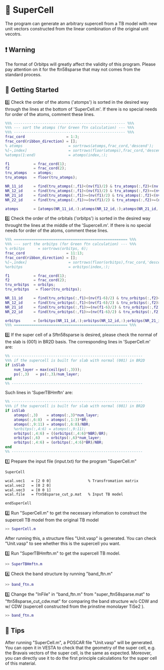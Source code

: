 # 🧭 SuperCell

The program can generate an arbitrary supercell from a TB model with new unit vectors constructed from the linear combination of the original unit vecotrs.

## ❗ Warning

The format of Orbitps will greatly affect the validity of this program. Please pay attention on it for the ftn58sparse that may not comes from the standard process.

## 🔰 Getting Started

0️⃣ Check the order of the atoms ('atomps') is sorted in the desired way through the lines at the bottom of 'SuperCell.m'. If there is no special needs for order of the atoms, comment these lines.

```Matlab
%%% --------------------------------------------------- %%%
%%% --- sort the atomps (for Green ftn calculation) --- %%%
%%% --------------------------------------------------- %%%
frac_cord                   = 1:3;
frac_cord(ribbon_direction) = [];
% atomps                     = sortrows(atomps,frac_cord,'descend');
%[~,index]                   = sortrows(floor(atomps),frac_cord,'descend');
%atomps(1:end)               = atomps(index,:);

f1           = frac_cord(1);
f2           = frac_cord(2);
tru_atomps   = atomps;
tru_atomps   = floor(tru_atomps);

NR_11_id     = find(tru_atomps(:,f1)<(nv(f1)/2) & tru_atomps(:,f2)<(nv(f2)/2) );
NR_12_id     = find(tru_atomps(:,f1)<(nv(f1)/2) & tru_atomps(:,f2)>=(nv(f2)/2)  );
NR_21_id     = find(tru_atomps(:,f1)>=(nv(f1)/2) & tru_atomps(:,f2)<(nv(f2)/2) );
NR_22_id     = find(tru_atomps(:,f1)>=(nv(f1)/2) & tru_atomps(:,f2)>=(nv(f2)/2) );

atomps       = [atomps(NR_11_id,:);atomps(NR_12_id,:);atomps(NR_21_id,:);atomps(NR_22_id,:)];
```

0️⃣ Check the order of the orbitals ('orbitps') is sorted in the desired way throught the lines at the middle of the 'Supercell.m'. If there is no special needs for order of the atoms, comment these lines.

```Matlab
%%% ==================================================== %%%
%%% --- sort the orbitps (for Green ftn calculation) --- %%%
% orbitps      = sortrows(orbitps, 6);
frac_cord                   = 11:13;
frac_cord(ribbon_direction) = [];
%[~,index]                   = sortrows(floor(orbitps),frac_cord,'descend');
%orbitps                     = orbitps(index,:);

f1           = frac_cord(1);
f2           = frac_cord(2);
tru_orbitps  = orbitps;
tru_orbitps   = floor(tru_orbitps);

NR_11_id     = find(tru_orbitps(:,f1)<(nv(f1-6)/2) & tru_orbitps(:,f2)<(nv(f2-6)/2) );
NR_12_id     = find(tru_orbitps(:,f1)<(nv(f1-6)/2) & tru_orbitps(:,f2)>=(nv(f2-6)/2)  );
NR_21_id     = find(tru_orbitps(:,f1)>=(nv(f1-6)/2) & tru_orbitps(:,f2)<(nv(f2-6)/2) );
NR_22_id     = find(tru_orbitps(:,f1)>=(nv(f1-6)/2) & tru_orbitps(:,f2)>=(nv(f2-6)/2) );

orbitps      = [orbitps(NR_11_id,:);orbitps(NR_12_id,:);orbitps(NR_21_id,:);orbitps(NR_22_id,:)];
%%% ==================================================== %%%
```

0️⃣ If the super cell of a Sftn58sparse is desired, please check the normal of the slab is (001) in BR2D basis. The corresponding lines in 'SuperCell.m' are:

```Matlab
%% ------------------------------------------------------------
%%% if the supercell is built for slab with normal (001) in BR2D
if isSlab
    num_layer = max(ceil(ps(:,3)));
    ps(:,3)   = ps(:,3)/num_layer;
end
%% ------------------------------------------------------------
```

Such lines in 'SuperTBHmftn' are:

```Matlab
%% ------------------------------------------------------------
%%% if the supercell is built for slab with normal (001) in BR2D
if isSlab
    atomps(:,3)    = atomps(:,3)*num_layer;
    atomps(:,6:8)  = atomps(:,1:3)*BR;
    atomps(:,9:11) = atomps(:,6:8)/NBR;
    %orbitps(:,4:6) = atomps(:,9:11);
    orbitps(:,4:6) = ((orbitps(:,4:6)*NBR)/BR);
    orbitps(:,6)   = orbitps(:,6)*num_layer;
    orbitps(:,4:6) = (orbitps(:,4:6)*BR)/NBR;
end
%% ------------------------------------------------------------
```

1️⃣ Prepare the input file (input.txt) for the program "SuperCell.m"

```txt
SuperCell

wcal.vec1   = [2 0 0]                 % Transfromation matrix 
wcal.vec2   = [0 2 0]
wcal.vec3   = [0 0 1]
wcal.file   = ftn58sparse_cut_p.mat   % Input TB model 

endSuperCell
```

2️⃣ Run "SuperCell.m" to get the necessary infomation to construct the supercell TB model from the original TB model

```Matlab
>> SuperCell.m
```

After running this, a structure files "Unit.vasp" is generated. You can check "Unit.vasp" to see whether this is the supercell you want.

3️⃣ Run "SuperTBHmftn.m" to get the supercell TB model.

```Matlab
>> SuperTBHmftn.m
```

4️⃣ Check the band structure by running "band_ftn.m"

```Matlab
>> band_ftn.m
```

5️⃣ Change the "InFile" in "band_ftn.m" from "super_ftn58sparse.mat" to "ftn58sparse_cut_cdw.mat" for comparing the band structure w/o CDW and w/ CDW (supercell constructed from the prinstine monolayer TiSe2 ).

```Matlab
>> band_ftn.m
```

## 🔖 Tips

After running "SuperCell.m", a POSCAR file "Unit.vasp" will be generated. You can open it in VESTA to check that the geometry of the super cell, e.g. the Bravais vectors of the super cell, is the same as expected. Moreover, you can directly use it to do the first principle calculations for the super cell of this material.
